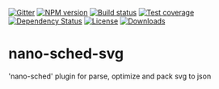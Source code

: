 
[![Gitter][gitter-image]][gitter-url]
[![NPM version][npm-image]][npm-url]
[![Build status][travis-image]][travis-url]
[![Test coverage][coveralls-image]][coveralls-url]
[![Dependency Status][david-image]][david-url]
[![License][license-image]][license-url]
[![Downloads][downloads-image]][downloads-url]


# nano-sched-svg
'nano-sched' plugin for parse, optimize and pack svg to json


[bithound-image]: https://www.bithound.io/github/Holixus/nano-sched-fs/badges/score.svg
[bithound-url]: https://www.bithound.io/github/Holixus/nano-sched-fs

[gitter-image]: https://badges.gitter.im/Holixus/nano-sched-fs.svg
[gitter-url]: https://gitter.im/Holixus/nano-sched-fs

[npm-image]: https://badge.fury.io/js/nano-sched-fs.svg
[npm-url]: https://badge.fury.io/js/nano-sched-fs

[github-tag]: http://img.shields.io/github/tag/Holixus/nano-sched-fs.svg
[github-url]: https://github.com/Holixus/nano-sched-fs/tags

[travis-image]: https://travis-ci.org/Holixus/nano-sched-fs.svg?branch=master
[travis-url]: https://travis-ci.org/Holixus/nano-sched-fs

[coveralls-image]: https://coveralls.io/repos/github/Holixus/nano-sched-fs/badge.svg?branch=master
[coveralls-url]: https://coveralls.io/github/Holixus/nano-sched-fs?branch=master

[david-image]: https://david-dm.org/Holixus/nano-sched-fs.svg
[david-url]: https://david-dm.org/Holixus/nano-sched-fs

[license-image]: https://img.shields.io/badge/license-MIT-blue.svg
[license-url]: LICENSE

[downloads-image]: http://img.shields.io/npm/dt/nano-sched-fs.svg
[downloads-url]: https://npmjs.org/package/nano-sched-fs
